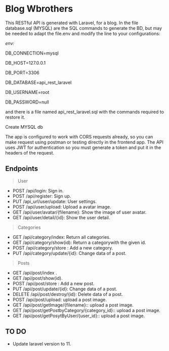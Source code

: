 
# Blog Wbrothers

  

This RESTful API is generated with Laravel, for a blog. In the file database.sql (MYSQL) are the SQL commands to generate the BD, but may be needed to adapt the file.env and modify the line to your configurations:

  

*env:*

  

DB_CONNECTION=mysql

DB_HOST=127.0.0.1

DB_PORT=3306

DB_DATABASE=api_rest_laravel

DB_USERNAME=root

DB_PASSWORD=null

  

and there is a file named api_rest_laravel.sql with the commands required to restore it.

  

Create MYSQL db

  

The app is configured to work with CORS requests already, so you can make request using postman or testing directly in the frontend app. The API uses JWT for authentication so you must generate a token and put it in the headers of the request.

  
  

## Endpoints
> User

 - POST /api/login: Sign in.
 - POST /api/register: Sign up.
 - PUT /api_url/user/update: User settings.
 - POST /api/user/upload: Upload a avatar image.
 - GET /api/user/avatar/{filename}: Show the image of user avatar.
 - GET /api/user/detail/{id}: Show the user detail.

  
> Categories

 - GET /api/category/index: Return all categories.
 - GET /api/category/show(id): Return a categorywith the given id.
 - POST /api/category/store : Add a new category.
 - PUT /api/category/update/{id}: Change data of a post.

> Posts

- GET /api/post/index .
- GET /api/post/show(id).
- POST /api/post/store : Add a new post.
- PUT /api/post/update/{id}: Change data of a post.
- DELETE /api/post/destroy/{id}: Delete data of a post.
- POST /api/post/upload: upload a post image.
- GET /api/post/getImage/{filename}:: upload a post image.
- GET /api/post/getPostbyCategory/{category_id}:: upload a post image.
- GET /api/post/getPosytByUser/{user_id}:: upload a post image.



## TO DO

 -  Update laravel version to 11.
